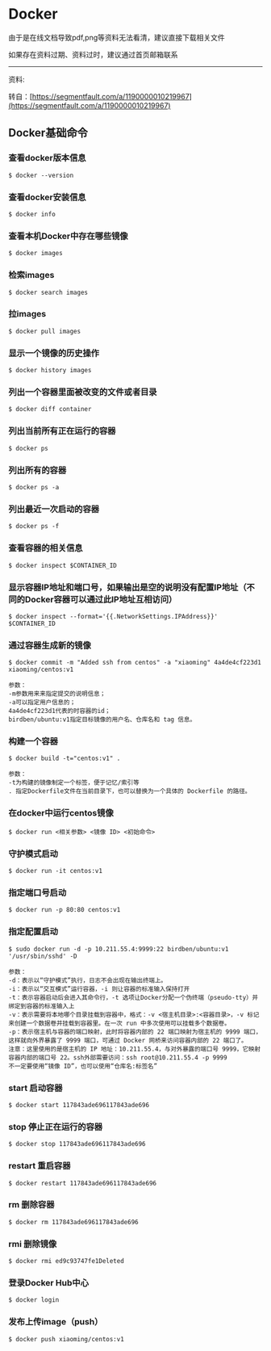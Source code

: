 # Docker

由于是在线文档导致pdf,png等资料无法看清，建议直接下载相关文件

如果存在资料过期、资料过时，建议通过首页邮箱联系

***

资料:

转自：[https://segmentfault.com/a/1190000010219967](https://segmentfault.com/a/1190000010219967)

## Docker基础命令

### 查看docker版本信息

```
$ docker --version
```

### 查看docker安装信息

```
$ docker info
```

### 查看本机Docker中存在哪些镜像

```
$ docker images
```

### 检索images

```
$ docker search images
```

### 拉images

```
$ docker pull images
```

### 显示一个镜像的历史操作

```
$ docker history images
```

### 列出一个容器里面被改变的文件或者目录

```
$ docker diff container
```

### 列出当前所有正在运行的容器

```
$ docker ps
```

### 列出所有的容器

```
$ docker ps -a
```

### 列出最近一次启动的容器

```
$ docker ps -f
```

### 查看容器的相关信息

```
$ docker inspect $CONTAINER_ID
```

### 显示容器IP地址和端口号，如果输出是空的说明没有配置IP地址（不同的Docker容器可以通过此IP地址互相访问）

```
$ docker inspect --format='{{.NetworkSettings.IPAddress}}' $CONTAINER_ID
```

### 通过容器生成新的镜像

```
$ docker commit -m "Added ssh from centos" -a "xiaoming" 4a4de4cf223d1 xiaoming/centos:v1

参数：
-m参数用来来指定提交的说明信息；
-a可以指定用户信息的；
4a4de4cf223d1代表的时容器的id；
birdben/ubuntu:v1指定目标镜像的用户名、仓库名和 tag 信息。
```

### 构建一个容器

```
$ docker build -t="centos:v1" .

参数：
-t为构建的镜像制定一个标签，便于记忆/索引等
. 指定Dockerfile文件在当前目录下，也可以替换为一个具体的 Dockerfile 的路径。
```

### 在docker中运行centos镜像

```
$ docker run <相关参数> <镜像 ID> <初始命令>
```

### 守护模式启动

```
$ docker run -it centos:v1
```

### 指定端口号启动

```
$ docker run -p 80:80 centos:v1
```

### 指定配置启动

```
$ sudo docker run -d -p 10.211.55.4:9999:22 birdben/ubuntu:v1 '/usr/sbin/sshd' -D

参数：
-d：表示以“守护模式”执行，日志不会出现在输出终端上。
-i：表示以“交互模式”运行容器，-i 则让容器的标准输入保持打开
-t：表示容器启动后会进入其命令行，-t 选项让Docker分配一个伪终端（pseudo-tty）并绑定到容器的标准输入上
-v：表示需要将本地哪个目录挂载到容器中，格式：-v <宿主机目录>:<容器目录>，-v 标记来创建一个数据卷并挂载到容器里。在一次 run 中多次使用可以挂载多个数据卷。
-p：表示宿主机与容器的端口映射，此时将容器内部的 22 端口映射为宿主机的 9999 端口，这样就向外界暴露了 9999 端口，可通过 Docker 网桥来访问容器内部的 22 端口了。
注意：这里使用的是宿主机的 IP 地址：10.211.55.4，与对外暴露的端口号 9999，它映射容器内部的端口号 22。ssh外部需要访问：ssh root@10.211.55.4 -p 9999
不一定要使用“镜像 ID”，也可以使用“仓库名:标签名”
```

### start 启动容器

```
$ docker start 117843ade696117843ade696
```

### stop 停止正在运行的容器

```
$ docker stop 117843ade696117843ade696
```

### restart 重启容器

```
$ docker restart 117843ade696117843ade696
```

### rm 删除容器

```
$ docker rm 117843ade696117843ade696
```

### rmi 删除镜像

```
$ docker rmi ed9c93747fe1Deleted
```

### 登录Docker Hub中心

```
$ docker login
```

### 发布上传image（push）

```
$ docker push xiaoming/centos:v1
```